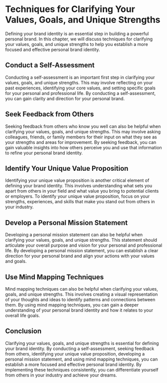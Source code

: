Techniques for Clarifying Your Values, Goals, and Unique Strengths
===========================================================================================================

Defining your brand identity is an essential step in building a powerful personal brand. In this chapter, we will discuss techniques for clarifying your values, goals, and unique strengths to help you establish a more focused and effective personal brand identity.

Conduct a Self-Assessment
-------------------------

Conducting a self-assessment is an important first step in clarifying your values, goals, and unique strengths. This may involve reflecting on your past experiences, identifying your core values, and setting specific goals for your personal and professional life. By conducting a self-assessment, you can gain clarity and direction for your personal brand.

Seek Feedback from Others
-------------------------

Seeking feedback from others who know you well can also be helpful when clarifying your values, goals, and unique strengths. This may involve asking colleagues, friends, or family members for their input on what they see as your strengths and areas for improvement. By seeking feedback, you can gain valuable insights into how others perceive you and use that information to refine your personal brand identity.

Identify Your Unique Value Proposition
--------------------------------------

Identifying your unique value proposition is another critical element of defining your brand identity. This involves understanding what sets you apart from others in your field and what value you bring to potential clients or employers. To identify your unique value proposition, focus on your strengths, experiences, and skills that make you stand out from others in your industry.

Develop a Personal Mission Statement
------------------------------------

Developing a personal mission statement can also be helpful when clarifying your values, goals, and unique strengths. This statement should articulate your overall purpose and vision for your personal and professional life. By developing a personal mission statement, you can establish a clear direction for your personal brand and align your actions with your values and goals.

Use Mind Mapping Techniques
---------------------------

Mind mapping techniques can also be helpful when clarifying your values, goals, and unique strengths. This involves creating a visual representation of your thoughts and ideas to identify patterns and connections between them. By using mind mapping techniques, you can gain a deeper understanding of your personal brand identity and how it relates to your overall life goals.

Conclusion
----------

Clarifying your values, goals, and unique strengths is essential for defining your brand identity. By conducting a self-assessment, seeking feedback from others, identifying your unique value proposition, developing a personal mission statement, and using mind mapping techniques, you can establish a more focused and effective personal brand identity. By implementing these techniques consistently, you can differentiate yourself from others in your industry and achieve your dreams.
